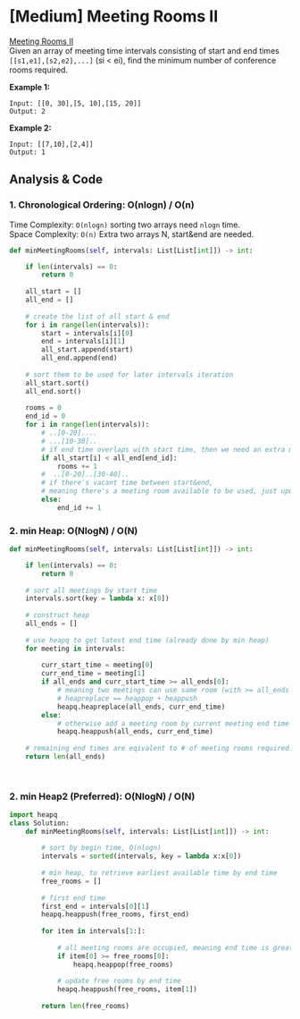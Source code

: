 # \[Medium\] Meeting Rooms II

[Meeting Rooms II](https://leetcode.com/problems/meeting-rooms-ii/)  
Given an array of meeting time intervals consisting of start and end times `[[s1,e1],[s2,e2],...]` \(si &lt; ei\), find the minimum number of conference rooms required.

**Example 1:**

```text
Input: [[0, 30],[5, 10],[15, 20]]
Output: 2
```

**Example 2:**

```text
Input: [[7,10],[2,4]]
Output: 1
```

## Analysis & Code

### **1. Chronological Ordering: O\(nlogn\) / O\(n\)**

Time Complexity: `O(nlogn)` sorting two arrays need `nlogn` time.  
Space Complexity: `O(n)`  Extra two arrays N, start&end are needed.

```python
def minMeetingRooms(self, intervals: List[List[int]]) -> int:

    if len(intervals) == 0:
        return 0
    
    all_start = []
    all_end = []
    
    # create the list of all start & end
    for i in range(len(intervals)):
        start = intervals[i][0] 
        end = intervals[i][1]
        all_start.append(start)
        all_end.append(end)
    
    # sort them to be used for later intervals iteration
    all_start.sort()
    all_end.sort()
    
    rooms = 0  
    end_id = 0
    for i in range(len(intervals)):
        # ..[0-20]....
        # ...[10-30]..
        # if end time overlaps with start time, then we need an extra meeting room.
        if all_start[i] < all_end[end_id]:
            rooms += 1
        #  ..[0-20]..[30-40]..
        # if there's vacant time between start&end, 
        # meaning there's a meeting room available to be used, just update endtime.
        else:
            end_id += 1 
```

### 2. min Heap:    O\(NlogN\) / O\(N\)

```python
def minMeetingRooms(self, intervals: List[List[int]]) -> int:

    if len(intervals) == 0:
        return 0
        
    # sort all meetings by start time
    intervals.sort(key = lambda x: x[0])
    
    # construct heap
    all_ends = []
    
    # use heapq to get latest end time (already done by min heap)
    for meeting in intervals:
        
        curr_start_time = meeting[0]
        curr_end_time = meeting[1]
        if all_ends and curr_start_time >= all_ends[0]:
            # meaning two meetings can use same room (with >= all_ends time)
            # heapreplace == heappop + heappush
            heapq.heapreplace(all_ends, curr_end_time)
        else:
            # otherwise add a meeting room by current meeting end time
            heapq.heappush(all_ends, curr_end_time)
    
    # remaining end times are eqivalent to # of meeting rooms required.
    return len(all_ends)    
        
    
```

### 2. min Heap2 \(Preferred\): O\(NlogN\) / O\(N\)

```python
import heapq
class Solution:
    def minMeetingRooms(self, intervals: List[List[int]]) -> int:
        
        # sort by begin time, O(nlogn)
        intervals = sorted(intervals, key = lambda x:x[0])
        
        # min heap, to retrieve earliest available time by end time 
        free_rooms = []
        
        # first end time
        first_end = intervals[0][1]
        heapq.heappush(free_rooms, first_end)
        
        for item in intervals[1:]:
            
            # all meeting rooms are occupied, meaning end time is greater than first start time on min heap
            if item[0] >= free_rooms[0]: 
                heapq.heappop(free_rooms)
            
            # update free rooms by end time
            heapq.heappush(free_rooms, item[1])
        
        return len(free_rooms)
```

## 



